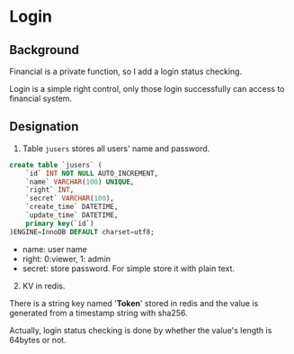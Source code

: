 # Login


## Background

Financial is a private function, so I add a login status checking.

Login is a simple right control, only those login successfully can access to financial system.


## Designation

1. Table `jusers` stores all users' name and password.

```sql
create table `jusers` (
    `id` INT NOT NULL AUTO_INCREMENT,
    `name` VARCHAR(100) UNIQUE,
    `right` INT,
    `secret` VARCHAR(100),
    `create_time` DATETIME,
    `update_time` DATETIME,
    primary key(`id`)
)ENGINE=InnoDB DEFAULT charset=utf8;
```

- name: user name
- right: 0:viewer, 1: admin
- secret: store password. For simple store it with plain text.



2. KV in redis.

There is a string key named '**Token**' stored in redis and the value is generated from a timestamp string with sha256.

Actually, login status checking is done by whether the value's length is 64bytes or not.
